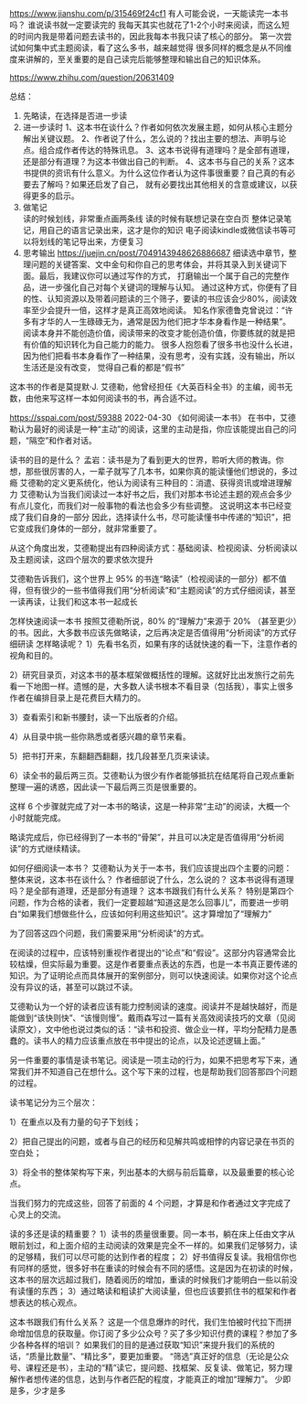 
https://www.jianshu.com/p/315469f24cf1
有人可能会说，一天能读完一本书吗？
谁说读书就一定要读完的
我每天其实也就花了1-2个小时来阅读，而这么短的时间内我是带着问题去读书的，因此我每本书我只读了核心的部分。
第一次尝试如何集中式主题阅读，看了这么多书，越来越觉得 很多同样的概念是从不同维度来讲解的，至关重要的是自己读完后能够整理和输出自己的知识体系。


https://www.zhihu.com/question/20631409

总结：
1. 先略读，在选择是否进一步读
2. 进一步读时
   1、这本书在谈什么？作者如何依次发展主题，如何从核心主题分解出关键议题。
    2、作者说了什么，怎么说的？找出主要的想法、声明与论点。组合成作者传达的特殊讯息。
    3、这本书说得有道理吗？是全部有道理，还是部分有道理？为这本书做出自己的判断。
   4、这本书与自己的关系？这本书提供的资讯有什么意义。为什么这位作者认为这件事很重要？自己真的有必要去了解吗？如果还启发了自己，
     就有必要找出其他相关的含意或建议，以获得更多的启示。
3. 做笔记   
   读的时候划线，非常重点画两条线
   读的时候有联想记录在空白页
   整体记录笔记，用自己的语言记录出来，这才是你的知识   电子阅读kindle或微信读书等可以将划线的笔记导出来，方便复习
4. 思考输出   https://juejin.cn/post/7049143948626886687
   细读选中章节，整理问题的关键答案、文中金句和你自己的思考体会，并将其录入到关键词下面。最后，我建议你可以通过写作的方式，
       打磨输出一个属于自己的完整作品，进一步强化自己对每个关键词的理解与认知。
   通过这种方式，你便有了目的性、认知资源以及带着问题读的三个筛子，要读的书应该会少80%，阅读效率至少会提升一倍，这样才是真正高效地阅读。 
       知名作家德鲁克曾说过：“许多有才华的人一生碌碌无为，通常是因为他们把才华本身看作是一种结果”。
   阅读本身并不能创造价值，阅读带来的改变才能创造价值，你要练就的就是把有价值的知识转化为自己能力的能力。
   很多人抱怨看了很多书也没什么长进，因为他们把看书本身看作了一种结果，没有思考，没有实践，没有输出，所以生活还是没有改变，
      觉得自己看的都是“假书”


这本书的作者是莫提默·J. 艾德勒，他曾经担任《大英百科全书》的主编，阅书无数，由他来写这样一本如何阅读书的书，再合适不过。

https://sspai.com/post/59388
2022-04-30
《如何阅读一本书》
在书中，艾德勒认为最好的阅读是一种“主动”的阅读，这里的主动是指，你应该能提出自己的问题，“隔空”和作者对话。

读书的目的是什么？
孟岩：读书是为了看到更大的世界，聆听大师的教诲。你想，那些很厉害的人，一辈子就写了几本书，如果你真的能读懂他们想说的，多过瘾
艾德勒的定义更系统化，他认为阅读有三种目的：消遣、获得资讯或增进理解力
艾德勒认为当我们阅读过一本好书之后，我们对那本书论述主题的观点会多少有点儿变化，而我们对一般事物的看法也会多少有些调整。
  这说明这本书已经变成了我们自身的一部分
因此，选择读什么书，尽可能读懂书中传递的“知识”，把它变成我们身体的一部分，就非常重要了。

从这个角度出发，艾德勒提出有四种阅读方式：基础阅读、检视阅读、分析阅读以及主题阅读，这四个层次的要求依次提升

艾德勒告诉我们，这个世界上 95% 的书连“略读”（检视阅读的一部分）都不值得，但有很少的一些书值得我们用“分析阅读”和“主题阅读”的方式仔细阅读，甚至一读再读，让我们和这本书一起成长




怎样快速阅读一本书
按照艾德勒所说，80% 的“理解力”来源于 20% （甚至更少）的书。因此，大多数书应该先做略读，之后再决定是否值得用“分析阅读”的方式仔细研读
怎样略读呢？
1）先看书名页，如果有序的话就快速的看一下，注意作者的视角和目的。

2）研究目录页，对这本书的基本框架做概括性的理解。这就好比出发旅行之前先看一下地图一样。遗憾的是，大多数人读书根本不看目录（包括我），事实上很多作者在编排目录上是花费巨大精力的。

3）查看索引和新书腰封，读一下出版者的介绍。

4）从目录中挑一些你熟悉或者感兴趣的章节来看。

5）把书打开来，东翻翻西翻翻，找几段甚至几页来读读。

6）读全书的最后两三页。艾德勒认为很少有作者能够抵抗在结尾将自己观点重新整理一遍的诱惑，因此读一下最后两三页是很重要的。

这样 6 个步骤就完成了对一本书的略读，这是一种非常“主动”的阅读，大概一个小时就能完成。

略读完成后，你已经得到了一本书的“骨架”，并且可以决定是否值得用“分析阅读”的方式继续精读。





如何仔细阅读一本书？
艾德勒认为关于一本书，我们应该提出四个主要的问题：
整体来说，这本书在谈什么？
作者细部说了什么，怎么说的？
这本书说得有道理吗？是全部有道理，还是部分有道理？
这本书跟我们有什么关系？
特别是第四个问题，作为合格的读者，我们一定要超越“知道这是怎么回事儿”，而要进一步明白“如果我们想做些什么，应该如何利用这些知识”。这才算增加了“理解力”

为了回答这四个问题，我们需要采用“分析阅读”的方式。

在阅读的过程中，应该特别重视作者提出的“论点”和“假设”。这部分内容通常会比较枯燥，但实际最为重要。这是作者要重点表达的东西，也是一本书真正要传递的知识。为了证明论点而具体展开的案例部分，则可以快速阅读。如果你对这个论点没有异议的话，甚至可以跳过不读。

艾德勒认为一个好的读者应该有能力控制阅读的速度。阅读并不是越快越好，而是能做到“该快则快”、“该慢则慢”。戴雨森写过一篇有关高效阅读技巧的文章（见阅读原文），文中他也说过类似的话：“读书和投资、做企业一样，平均分配精力是愚蠢的。读书人的精力应该重点放在书中提出的论点，以及论述逻辑上面。”



另一件重要的事情是读书笔记。阅读是一项主动的行为，如果不把思考写下来，通常我们并不知道自己在想什么。这个写下来的过程，也是帮助我们回答那四个问题的过程。

读书笔记分为三个层次：

1）在重点以及有力量的句子下划线；

2）把自己提出的问题，或者与自己的经历和见解共鸣或相悖的内容记录在书页的空白处；

3）将全书的整体架构写下来，列出基本的大纲与前后篇章，以及最重要的核心论点。

当我们努力的完成这些，回答了前面的 4 个问题，才算是和作者通过文字完成了心灵上的交流。



读的多还是读的精重要？
1）读书的质量很重要。同一本书，躺在床上任由文字从眼前划过，和上面介绍的主动阅读的效果是完全不一样的。如果我们足够努力，读的足够精，我们可以尽可能的达到作者的程度；
2）好书值得反复读。我相信你也有同样的感觉，很多好书在重读的时候会有不同的感悟。这是因为在初读的时候，这本书的层次远超过我们，随着阅历的增加，重读的时候我们才能明白一些以前没有读懂的东西；
3）通过略读和粗读扩大阅读量，但也应该要抓住书的框架和作者想表达的核心观点。

这本书跟我们有什么关系？
这是一个信息爆炸的时代，我们生怕被时代拉下而拼命增加信息的获取量。你订阅了多少公众号？买了多少知识付费的课程？参加了多少各种各样的培训？
如果我们的目的是通过获取“知识”来提升我们的系统的话，“质量比数量”、“精比多”，要更加重要。
“筛选”真正好的信息（无论是公众号、课程还是书），主动的“精”读它，提问题、找框架、反复读、做笔记，努力理解作者想传递的信息，达到与作者匹配的程度，才能真正的增加“理解力”。
少即是多，少才是多




